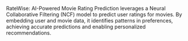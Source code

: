 RateWise: AI-Powered Movie Rating Prediction leverages a Neural Collaborative Filtering (NCF) model to predict user ratings for movies. By embedding user and movie data, it identifies patterns in preferences, achieving accurate predictions and enabling personalized recommendations.
